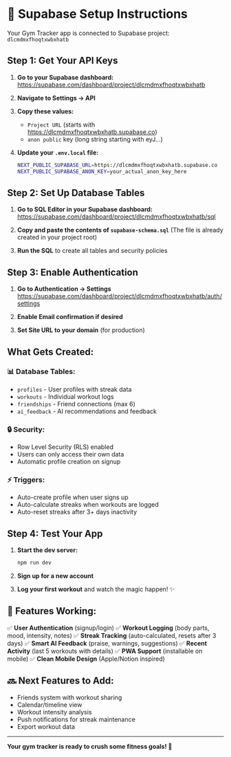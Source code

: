 # 🔧 Supabase Setup Instructions

Your Gym Tracker app is connected to Supabase project: `dlcmdmxfhoqtxwbxhatb`

## Step 1: Get Your API Keys

1. **Go to your Supabase dashboard:**
   https://supabase.com/dashboard/project/dlcmdmxfhoqtxwbxhatb

2. **Navigate to Settings → API**

3. **Copy these values:**
   - `Project URL` (starts with https://dlcmdmxfhoqtxwbxhatb.supabase.co)
   - `anon public` key (long string starting with eyJ...)

4. **Update your `.env.local` file:**
   ```bash
   NEXT_PUBLIC_SUPABASE_URL=https://dlcmdmxfhoqtxwbxhatb.supabase.co
   NEXT_PUBLIC_SUPABASE_ANON_KEY=your_actual_anon_key_here
   ```

## Step 2: Set Up Database Tables

1. **Go to SQL Editor in your Supabase dashboard:**
   https://supabase.com/dashboard/project/dlcmdmxfhoqtxwbxhatb/sql

2. **Copy and paste the contents of `supabase-schema.sql`**
   (The file is already created in your project root)

3. **Run the SQL** to create all tables and security policies

## Step 3: Enable Authentication

1. **Go to Authentication → Settings**
   https://supabase.com/dashboard/project/dlcmdmxfhoqtxwbxhatb/auth/settings

2. **Enable Email confirmation if desired**

3. **Set Site URL to your domain** (for production)

## What Gets Created:

### 📊 **Database Tables:**
- `profiles` - User profiles with streak data
- `workouts` - Individual workout logs
- `friendships` - Friend connections (max 6)
- `ai_feedback` - AI recommendations and feedback

### 🔒 **Security:**
- Row Level Security (RLS) enabled
- Users can only access their own data
- Automatic profile creation on signup

### ⚡ **Triggers:**
- Auto-create profile when user signs up
- Auto-calculate streaks when workouts are logged
- Auto-reset streaks after 3+ days inactivity

## Step 4: Test Your App

1. **Start the dev server:**
   ```bash
   npm run dev
   ```

2. **Sign up for a new account**

3. **Log your first workout** and watch the magic happen! ✨

## 🚀 Features Working:

✅ **User Authentication** (signup/login)
✅ **Workout Logging** (body parts, mood, intensity, notes)
✅ **Streak Tracking** (auto-calculated, resets after 3 days)
✅ **Smart AI Feedback** (praise, warnings, suggestions)
✅ **Recent Activity** (last 5 workouts with details)
✅ **PWA Support** (installable on mobile)
✅ **Clean Mobile Design** (Apple/Notion inspired)

## 🔜 Next Features to Add:
- Friends system with workout sharing
- Calendar/timeline view
- Workout intensity analysis
- Push notifications for streak maintenance
- Export workout data

---

**Your gym tracker is ready to crush some fitness goals! 💪**
